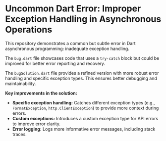 # Uncommon Dart Error: Improper Exception Handling in Asynchronous Operations

This repository demonstrates a common but subtle error in Dart asynchronous programming:  inadequate exception handling.

The `bug.dart` file showcases code that uses a `try-catch` block but could be improved for better error reporting and recovery.

The `bugSolution.dart` file provides a refined version with more robust error handling and specific exception types. This ensures better debugging and maintainability.

**Key improvements in the solution:**

* **Specific exception handling:** Catches different exception types (e.g., `FormatException`, `http.ClientException`) to provide more context during errors.
* **Custom exceptions:** Introduces a custom exception type for API errors to improve error clarity.
* **Error logging:** Logs more informative error messages, including stack traces.